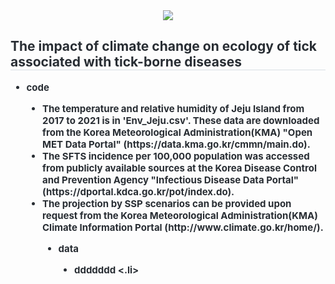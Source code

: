 <div align= "center">
<img src="https://capsule-render.vercel.app/api?type=soft&color=auto&height=120&text=%20&animation=&fontColor=000000&fontSize=40" />
</div>
<div style="text-align: left;"> 
<h2 style="border-bottom: 1px solid #d8dee4; color: #282d33;"> The impact of climate change on ecology of tick associated with tick-borne diseases </h2>  
<div style="font-weight: 700; font-size: 15px; text-align: left; color: #282d33;"> 
<ul style= 'list-style-type:disc'>
   <li> code</li>
       <ul style='list-style-type:disc'; list-style-position:inside'>
       <li> The temperature and relative humidity of Jeju Island from 2017 to 2021 is in 'Env_Jeju.csv'. These data are downloaded from the Korea Meteorological Administration(KMA) "Open MET Data Portal" (https://data.kma.go.kr/cmmn/main.do).</li>
       <li> The SFTS incidence per 100,000 population was accessed from publicly available sources at the Korea Disease Control and Prevention Agency "Infectious Disease Data Portal" (https://dportal.kdca.go.kr/pot/index.do). </li>
       <li> The projection by SSP scenarios can be provided upon request from the Korea Meteorological Administration(KMA) Climate Information Portal (http://www.climate.go.kr/home/).  </li>
<ul style= 'list-style-type:disc'>
   <li> data</li>   
   <ul style='list-style-type:disc'; list-style-position:inside'>
   <li> ddddddd <.li>
